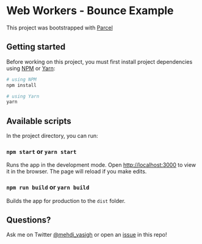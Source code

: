 # Web Workers - Bounce Example

This project was bootstrapped with [Parcel](https://parceljs.org/)

## Getting started

Before working on this project, you must first install project dependencies using [NPM](https://www.npmjs.com) or [Yarn](https://yarnpkg.com/lang/en/):

```bash
# using NPM
npm install

# using Yarn
yarn
```

## Available scripts

In the project directory, you can run:

### `npm start` or `yarn start`

Runs the app in the development mode. Open [http://localhost:3000](http://localhost:3000) to view it in the browser. The page will reload if you make edits.

### `npm run build` or `yarn build`

Builds the app for production to the `dist` folder.

## Questions?

Ask me on Twitter [@mehdi_vasigh](https://github.com/mvasigh/web-workers-react/issues) or open an [issue](https://github.com/mvasigh/web-workers-react/issues) in this repo!
